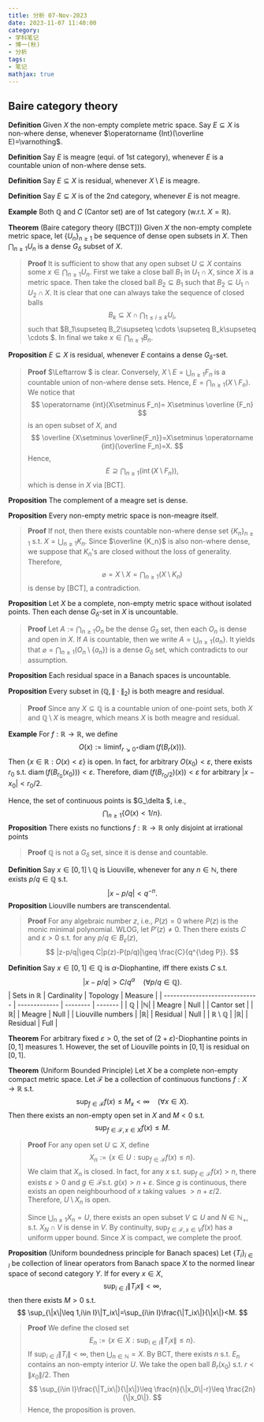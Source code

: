 ```yaml
---
title: 分析 07-Nov-2023
date: 2023-11-07 11:40:00
category: 
- 学科笔记
- 博一(秋)
- 分析
tags: 
- 笔记
mathjax: true
---
```


## Baire category theory

**Definition** Given $X$ the non-empty complete metric space. Say $E\subseteq X$ is non-where dense, whenever $\operatorname {Int}(\overline E)=\varnothing$. 

**Definition** Say $E$ is meagre (equi. of 1st category), whenever $E$ is a countable union of non-where dense sets. 

**Definition** Say $E\subseteq X$ is residual, whenever $X\setminus E$ is meagre. 

**Definition** Say $E\subseteq X$ is of the 2nd category, whenever $E$ is not meagre. 

**Example** Both $\mathbb Q$ and $C$ (Cantor set) are of 1st category (w.r.t. $X=\mathbb R$). 

**Theorem** (Baire category theory ([BCT])) Given $X$ the non-empty complete metric space, let $\{U_n\}_{n\geq 1}$ be sequence of dense open subsets in $X$. Then $\bigcap_{n\geq 1} U_n$ is a dense $G_\delta$ subset of $X$. 

> **Proof** It is sufficient to show that any open subset $U\subseteq X$ contains some $x\in \bigcap _{n\geq 1}U_n$. First we take a close ball $B_1$ in $U_1\cap X$, since $X$ is a metric space. Then take the closed ball $B_2\subseteq B_1$ such that $B_2\subseteq U_1\cap U_2\cap X$. It is clear that one can always take the sequence of closed balls
> $$
> B_k\subseteq X\cap \bigcap_{1\leq i\leq k}U_i,
> $$
> such that $B_1\supseteq B_2\supseteq \cdots \supseteq B_k\supseteq \cdots $. In final we take $x\in \bigcap_{n\geq 1}B_n$. 

**Proposition** $E\subseteq X$ is residual, whenever $E$ contains a dense $G_\delta$-set. 

> **Proof** $\Leftarrow $ is clear. Conversely, $X\setminus E=\bigcup_{n\geq 1}F_n$ is a countable union of non-where dense sets. Hence, $E=\bigcap_{n\geq 1}(X\setminus F_n)$. We notice that 
> $$
> \operatorname {int}(X\setminus F_n)= X\setminus \overline {F_n}
> $$
> is an open subset of $X$, and 
> $$
> \overline {X\setminus \overline{F_n}}=X\setminus \operatorname {int}(\overline F_n)=X.
> $$
> Hence, 
> $$
> E\supseteq \bigcap_{n\geq 1} (\operatorname{int}(X\setminus F_n)), 
> $$
> which is dense in $X$ via [BCT]. 

**Proposition** The complement of a meagre set is dense. 

**Proposition** Every non-empty metric space is non-meagre itself. 

> **Proof** If not, then there exists countable non-where dense set $\{K_n\}_{n\geq 1}$ s.t. $X=\bigcup_{n\geq 1}K_n$. Since $\overline {K_n}$ is also non-where dense, we suppose that $K_n$'s are closed without the loss of generality. Therefore, 
> $$
> \varnothing=X\setminus X=\bigcap_{n\geq 1} (X\setminus K_n)
> $$
> is dense by [BCT], a contradiction. 

**Proposition** Let $X$ be a complete, non-empty metric space without isolated points. Then each dense $G_\delta$-set in $X$ is uncountable. 

> **Proof** Let $A:=\bigcap _{n\geq 1}O_n$ be the dense $G_\delta$ set, then each $O_n$ is dense and open in $X$. If $A$ is countable, then we write $A=\bigcup_{n\geq 1}\{a_n\}$. It yields that $\varnothing=\bigcap_{n\geq 1}(O_n\setminus \{a_n\})$ is a dense $G_\delta$ set, which contradicts to our assumption. 

**Proposition** Each residual space in a Banach spaces is uncountable. 

**Proposition** Every subset in $(\mathbb Q,\|\cdot \|_2)$ is both meagre and residual. 

> **Proof** Since any $X\subseteq \mathbb Q$ is a countable union of one-point sets, both $X$ and $\mathbb Q\setminus X$ is meagre, which means $X$ is both meagre and residual. 

**Example** For $f:\mathbb R\to \mathbb R$, we define
$$
O(x):=\liminf_{r\searrow 0^+}\operatorname {diam}(f(B_r(x))).
$$
Then $\{x\in \mathbb R:O(x)<\varepsilon\}$ is open. In fact, for arbitrary $O(x_0)<\varepsilon$, there exists $r_0$ s.t. $\operatorname{diam}(f(B_{r_0}(x_0)))<\varepsilon$. Therefore, $\operatorname {diam}(f(B_{r_0/2})(x))<\varepsilon$ for arbitrary $|x-x_0|<r_0/2$. 

Hence, the set of continuous points is $G_\delta $, i.e., 
$$
\bigcap_{n\geq 1}\{O(x)<1/n\}. 
$$
**Proposition** There exists no functions $f:\mathbb R\to \mathbb R$ only disjoint at irrational points

> **Proof** $\mathbb Q$ is not a $G_\delta$ set, since it is dense and countable. 

**Definition** Say $x\in [0,1]\setminus \mathbb Q$ is Liouville, whenever for any $n\in \mathbb N$, there exists $p/q\in \mathbb Q$ s.t. 
$$
|x-p/q|<q^{-n}.
$$
**Proposition** Liouville numbers are transcendental. 

> **Proof** For any algebraic number $z$, i.e., $P(z)=0$ where $P(z)$ is the monic minimal polynomial. WLOG, let $P'(z)\neq 0$. Then there exists $C$ and $\varepsilon>0$ s.t. for any $p/q\in B_\varepsilon(z)$, 
> $$
> |z-p/q|\geq C|p(z)-P(p/q)|\geq \frac{C}{q^{\deg P}}.
> $$

**Definition** Say $x\in [0,1]\in \mathbb Q$ is $\alpha$-Diophantine, iff there exists $C$ s.t.
$$
|x-p/q|> C/q^\alpha\quad (\forall p/q\in \mathbb Q). 
$$
| Sets in $\mathbb R$            | Cardinality   | Topology | Measure |
| ------------------------------ | ------------- | -------- | ------- |
| $\mathbb Q$                    | $|\mathbb N|$ | Meagre   | Null    |
| Cantor set                     | $|\mathbb R|$ | Meagre   | Null    |
| Liouville numbers              | $|\mathbb R|$ | Residual | Null    |
| $\mathbb R\setminus \mathbb Q$ | $|\mathbb R|$ | Residual | Full    |

**Theorem** For arbitrary fixed $\varepsilon >0$, the set of $(2+\varepsilon)$-Diophantine points in $[0,1]$ measures $1$. However, the set of Liouville points in $[0,1]$ is residual on $[0,1]$. 

**Theorem** (Uniform Bounded Principle) Let $X$ be a complete non-empty compact metric space. Let $\mathscr F$ be a collection of continuous functions $f:X\to \mathbb R$ s.t. 
$$
\sup_{f\in \mathscr F} f(x)\leq M_x<\infty\quad (\forall x\in X).
$$
Then there exists an non-empty open set in $X$ and $M<0$ s.t. 
$$
\sup_{f\in \mathscr F,x\in X}f(x)\leq M.
$$

> **Proof** For any open set $U\subseteq X$, define 
> $$
> X_n:=\{x\in U:\sup_{f\in \mathscr F}f(x)\leq n\}.
> $$
> We claim that $X_n$ is closed. In fact, for any $x$ s.t. $\sup_{f\in \mathscr F} f(x)>n$, there exists $\varepsilon >0$ and $g\in \mathscr F$s.t. $g(x)>n+\varepsilon$. Since $g$ is continuous, there exists an open neighbourhood of $x$ taking values $> n+\varepsilon/2$. Therefore, $U\setminus X_n$ is open. 
>
> Since $\bigcup_{n\geq 1} X_n=U$, there exists an open subset $V\subseteq U$ and $N\in \mathbb N_+$, s.t. $X_N\cap V$ is dense in $V$. By continuity, $\sup_{f\in \mathscr F,x\in V}f(x)$ has a uniform upper bound. Since $X$ is compact, we complete the proof. 

**Proposition** (Uniform boundedness principle for Banach spaces) Let $\{T_i\}_{i\in I}$ be collection of linear operators from Banach space $X$ to the normed linear space of second category $Y$. If for every $x\in X$, 
$$
\sup_{i\in I}\|T_ix\|<\infty,
$$
then there exists $M>0$ s.t.
$$
\sup_{\|x\|\leq 1,i\in I}\|T_ix\|=\sup_{i\in I}\frac{\|T_ix\|}{\|x\|}<M.
$$

> **Proof** We define the closed set 
> $$
> E_n:=\{x\in X:\sup_{i\in I}\|T_ix\|\leq n\}.
> $$
> If $\sup_{i\in I}\|T_i\|<\infty$, then  $\bigcup_{n\in \mathbb N}=X$. By BCT, there exists $n$ s.t. $E_n$ contains an non-empty interior $U$. We take the open ball $B_r(x_0)$ s.t. $r<\|x_0\|/2$. Then
> $$
> \sup_{i\in I}\frac{\|T_ix\|}{\|x\|}\leq \frac{n}{\|x_0\|-r}\leq \frac{2n}{\|x_0\|}.
> $$
> Hence, the proposition is proven. 
